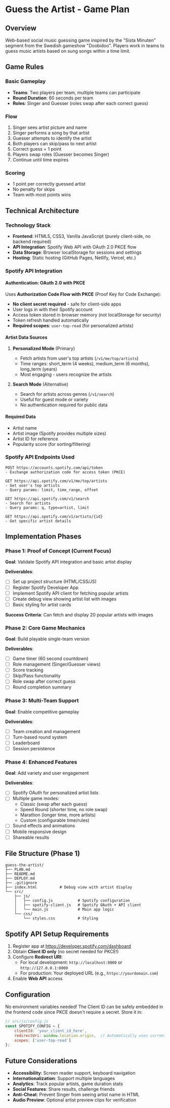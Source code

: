 # Guess the Artist - Game Plan

## Overview
Web-based social music guessing game inspired by the "Sista Minuten" segment from the Swedish gameshow "Doobidoo". Players work in teams to guess music artists based on sung songs within a time limit.

## Game Rules

### Basic Gameplay
- **Teams**: Two players per team, multiple teams can participate
- **Round Duration**: 60 seconds per team
- **Roles**: Singer and Guesser (roles swap after each correct guess)

### Flow
1. Singer sees artist picture and name
2. Singer performs a song by that artist
3. Guesser attempts to identify the artist
4. Both players can skip/pass to next artist
5. Correct guess = 1 point
6. Players swap roles (Guesser becomes Singer)
7. Continue until time expires

### Scoring
- 1 point per correctly guessed artist
- No penalty for skips
- Team with most points wins

## Technical Architecture

### Technology Stack
- **Frontend**: HTML5, CSS3, Vanilla JavaScript (purely client-side, no backend required)
- **API Integration**: Spotify Web API with OAuth 2.0 PKCE flow
- **Data Storage**: Browser localStorage for sessions and settings
- **Hosting**: Static hosting (GitHub Pages, Netlify, Vercel, etc.)

### Spotify API Integration

#### Authentication: OAuth 2.0 with PKCE
Uses **Authorization Code Flow with PKCE** (Proof Key for Code Exchange):
- **No client secret required** - safe for client-side apps
- User logs in with their Spotify account
- Access token stored in browser memory (not localStorage for security)
- Token refresh handled automatically
- **Required scopes**: `user-top-read` (for personalized artists)

#### Artist Data Sources
1. **Personalized Mode** (Primary)
   - Fetch artists from user's top artists (`/v1/me/top/artists`)
   - Time ranges: short_term (4 weeks), medium_term (6 months), long_term (years)
   - Most engaging - users recognize the artists

2. **Search Mode** (Alternative)
   - Search for artists across genres (`/v1/search`)
   - Useful for guest mode or variety
   - No authentication required for public data

#### Required Data
- Artist name
- Artist image (Spotify provides multiple sizes)
- Artist ID for reference
- Popularity score (for sorting/filtering)

### Spotify API Endpoints Used

```
POST https://accounts.spotify.com/api/token
- Exchange authorization code for access token (PKCE)

GET https://api.spotify.com/v1/me/top/artists
- Get user's top artists
- Query params: limit, time_range, offset

GET https://api.spotify.com/v1/search
- Search for artists
- Query params: q, type=artist, limit

GET https://api.spotify.com/v1/artists/{id}
- Get specific artist details
```

## Implementation Phases

### Phase 1: Proof of Concept (Current Focus)
**Goal**: Validate Spotify API integration and basic artist display

**Deliverables**:
- [ ] Set up project structure (HTML/CSS/JS)
- [ ] Register Spotify Developer App
- [ ] Implement Spotify API client for fetching popular artists
- [ ] Create debug view showing artist list with images
- [ ] Basic styling for artist cards

**Success Criteria**: Can fetch and display 20 popular artists with images

### Phase 2: Core Game Mechanics
**Goal**: Build playable single-team version

**Deliverables**:
- [ ] Game timer (60 second countdown)
- [ ] Role management (Singer/Guesser views)
- [ ] Score tracking
- [ ] Skip/Pass functionality
- [ ] Role swap after correct guess
- [ ] Round completion summary

### Phase 3: Multi-Team Support
**Goal**: Enable competitive gameplay

**Deliverables**:
- [ ] Team creation and management
- [ ] Turn-based round system
- [ ] Leaderboard
- [ ] Session persistence

### Phase 4: Enhanced Features
**Goal**: Add variety and user engagement

**Deliverables**:
- [ ] Spotify OAuth for personalized artist lists
- [ ] Multiple game modes:
  - Classic (swap after each guess)
  - Speed Round (shorter time, no role swap)
  - Marathon (longer time, more artists)
  - Custom (configurable time/rules)
- [ ] Sound effects and animations
- [ ] Mobile responsive design
- [ ] Shareable results

## File Structure (Phase 1)

```
guess-the-artist/
├── PLAN.md
├── README.md
├── DEPLOY.md
├── .gitignore
├── index.html          # Debug view with artist display
└── src/
    ├── js/
    │   ├── config.js           # Spotify configuration
    │   ├── spotify-client.js   # Spotify OAuth + API client
    │   └── main.js             # Main app logic
    └── css/
        └── styles.css          # Styling
```

## Spotify API Setup Requirements

1. Register app at https://developer.spotify.com/dashboard
2. Obtain **Client ID only** (no secret needed for PKCE!)
3. Configure **Redirect URI**:
   - For local development: `http://localhost:8000` or `http://127.0.0.1:8000`
   - For production: Your deployed URL (e.g., `https://yourdomain.com`)
4. Enable **Web API** access

## Configuration

No environment variables needed! The Client ID can be safely embedded in the frontend code since PKCE doesn't require a secret. Store it in:

```javascript
// src/js/config.js
const SPOTIFY_CONFIG = {
    clientId: 'your_client_id_here',
    redirectUri: window.location.origin,  // Automatically uses current domain
    scopes: ['user-top-read']
};
```

## Future Considerations

- **Accessibility**: Screen reader support, keyboard navigation
- **Internationalization**: Support multiple languages
- **Analytics**: Track popular artists, game duration stats
- **Social Features**: Share results, challenge friends
- **Anti-Cheat**: Prevent Singer from seeing artist name in HTML
- **Audio Preview**: Optional artist preview clips for verification
